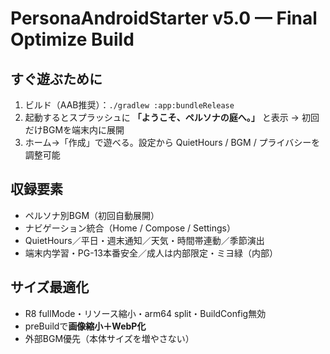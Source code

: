 # PersonaAndroidStarter v5.0 — Final Optimize Build

## すぐ遊ぶために
1. ビルド（AAB推奨）：`./gradlew :app:bundleRelease`
2. 起動するとスプラッシュに **「ようこそ、ペルソナの庭へ。」** と表示 → 初回だけBGMを端末内に展開
3. ホーム→「作成」で遊べる。設定から QuietHours / BGM / プライバシーを調整可能

## 収録要素
- ペルソナ別BGM（初回自動展開）
- ナビゲーション統合（Home / Compose / Settings）
- QuietHours／平日・週末通知／天気・時間帯連動／季節演出
- 端末内学習・PG-13本番安全／成人は内部限定・ミヨ緑（内部）

## サイズ最適化
- R8 fullMode・リソース縮小・arm64 split・BuildConfig無効
- preBuildで**画像縮小＋WebP化**
- 外部BGM優先（本体サイズを増やさない）
